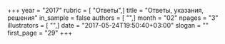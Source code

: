 +++
year = "2017"
rubric = [ "Ответы",]
title = "Ответы, указания, решения"
in_sample = false
authors = [ "",]
month = "02"
npages = "3"
illustrators = [ "",]
date = "2017-05-24T19:50:40+03:00"
slogan = ""
first_page = "29"
+++
